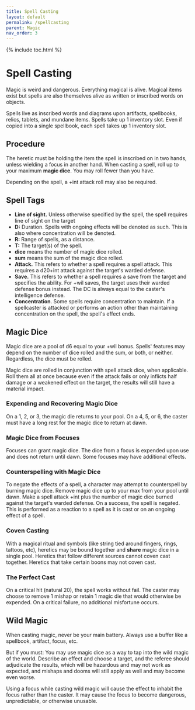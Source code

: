```yaml
---
title: Spell Casting
layout: default
permalink: /spellcasting
parent: Magic
nav_order: 3
---
```


{% include toc.html %}

# Spell Casting

Magic is weird and dangerous. Everything magical is alive. Magical items exist but spells are also themselves alive as written or inscribed words on objects.  

Spells live as inscribed words and diagrams upon artifacts, spellbooks, relics, tablets, and mundane items. Spells take up 1 inventory slot. Even if copied into a single spellbook, each spell takes up 1 inventory slot. 

## Procedure

The heretic must be holding the item the spell is inscribed on in two hands, unless wielding a focus in another hand. When casting a spell, roll up to your maximum **magic dice**. You may roll fewer than you have. 

Depending on the spell, a +int attack roll may also be required.


## Spell Tags
- **Line of sight.** Unless otherwise specified by the spell, the spell requires line of sight on the target
- **D:** Duration. Spells with ongoing effects will be denoted as such. This is also where concentration will be denoted. 
- **R:** Range of spells, as a distance.
- **T:** The target(s) of the spell. 
- **dice** means the number of magic dice rolled. 
- **sum** means the sum of the magic dice rolled. 
- **Attack.** This refers to whether a spell requires a spell attack. This requires a d20+int attack against the target's warded defense.
- **Save.** This refers to whether a spell requires a save from the target and specifies the ability. For +wil saves, the target uses their warded defense bonus instead. The DC is always equal to the caster's intelligence defense. 
- **Concentration**. Some spells require concentration to maintain. If a spellcaster is attacked or performs an action other than maintaining concentration on the spell, the spell's effect ends. 

## Magic Dice
Magic dice are a pool of d6 equal to your +wil bonus. Spells' features may depend on the number of dice rolled and the sum, or both, or neither. Regardless, the dice must be rolled.

Magic dice are rolled in conjunction with spell attack dice, when applicable. Roll them all at once because even if the attack fails or only inflicts half damage or a weakened effect on the target, the results will still have a material impact.

### Expending and Recovering Magic Dice
On a 1, 2, or 3, the magic die returns to your pool. On a 4, 5, or 6, the caster must have a long rest for the magic dice to return at dawn.

### Magic Dice from Focuses

Focuses can grant magic dice. The dice from a focus is expended upon use and does not return until dawn. Some focuses may have additional effects. 

### Counterspelling with Magic Dice

To negate the effects of a spell, a character may attempt to counterspell by burning magic dice. Remove magic dice up to your max from your pool until dawn. Make a spell attack +int plus the number of magic dice burned against the target's warded defense. On a success, the spell is negated. This is performed as a reaction to a spell as it is cast or on an ongoing effect of a spell.

### Coven Casting
With a magical ritual and symbols (like string tied around fingers, rings, tattoos, etc), heretics may be bound together and **share** magic dice in a single pool. Heretics that follow different sources cannot coven cast together. Heretics that take certain boons may not coven cast.

### The Perfect Cast

On a critical hit (natural 20), the spell works without fail. The caster may choose to remove 1 mishap or retain 1 magic die that would otherwise be expended. On a critical failure, no additional misfortune occurs. 


## Wild Magic
When casting magic, never be your main battery. Always use a buffer like a spellbook, artifact, focus, etc. 

But if you must: You may use magic dice as a way to tap into the wild magic of the world. Describe an effect and choose a target, and the referee should adjudicate the results, which will be hazardous and may not work as expected, and mishaps and dooms will still apply as well and may become even worse. 

Using a focus while casting wild magic will cause the effect to inhabit the focus rather than the caster. It may cause the focus to become dangerous, unpredictable, or otherwise unusable. 
